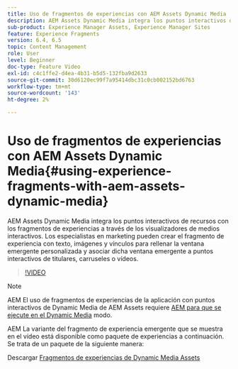 ```yaml
---
title: Uso de fragmentos de experiencias con AEM Assets Dynamic Media
description: AEM Assets Dynamic Media integra los puntos interactivos de recursos con los fragmentos de experiencias a través de los visualizadores de medios interactivos. Los especialistas en marketing pueden crear el fragmento de experiencia con texto, imágenes y vínculos para rellenar la ventana emergente personalizada y asociar dicha ventana emergente a puntos interactivos de titulares, carruseles o vídeos.
sub-product: Experience Manager Assets, Experience Manager Sites
feature: Experience Fragments
version: 6.4, 6.5
topic: Content Management
role: User
level: Beginner
doc-type: Feature Video
exl-id: c4c1ffe2-d4ea-4b31-b5d5-132fba9d2633
source-git-commit: 30d6120ec99f7a95414dbc31c0cb002152bd6763
workflow-type: tm+mt
source-wordcount: '143'
ht-degree: 2%

---
```


# Uso de fragmentos de experiencias con AEM Assets Dynamic Media{#using-experience-fragments-with-aem-assets-dynamic-media}

AEM Assets Dynamic Media integra los puntos interactivos de recursos con los fragmentos de experiencias a través de los visualizadores de medios interactivos. Los especialistas en marketing pueden crear el fragmento de experiencia con texto, imágenes y vínculos para rellenar la ventana emergente personalizada y asociar dicha ventana emergente a puntos interactivos de titulares, carruseles o vídeos.

>[!VIDEO](https://video.tv.adobe.com/v/22115?quality=12&learn=on)

>[!NOTE]
>
>AEM El uso de fragmentos de experiencias de la aplicación con puntos interactivos de Dynamic Media de AEM Assets requiere [AEM para que se ejecute en el Dynamic Media](https://experienceleague.adobe.com/docs/) modo.

AEM La variante del fragmento de experiencia emergente que se muestra en el vídeo está disponible como paquete de experiencias a continuación. Se trata de un paquete de la siguiente manera:

Descargar [Fragmentos de experiencias de Dynamic Media Assets](assets/experience-fragmentsdynamic-mediaassets-100.zip)
